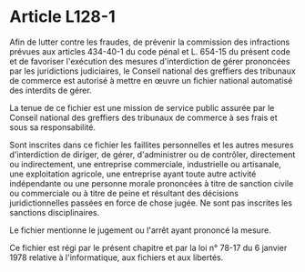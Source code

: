 # Article L128-1

Afin de lutter contre les fraudes, de prévenir la commission des infractions prévues aux articles 434-40-1 du code pénal et L. 654-15 du présent code et de favoriser l'exécution des mesures d'interdiction de gérer prononcées par les juridictions judiciaires, le Conseil national des greffiers des tribunaux de commerce est autorisé à mettre en œuvre un fichier national automatisé des interdits de gérer.

La tenue de ce fichier est une mission de service public assurée par le Conseil national des greffiers des tribunaux de commerce à ses frais et sous sa responsabilité.

Sont inscrites dans ce fichier les faillites personnelles et les autres mesures d'interdiction de diriger, de gérer, d'administrer ou de contrôler, directement ou indirectement, une entreprise commerciale, industrielle ou artisanale, une exploitation agricole, une entreprise ayant toute autre activité indépendante ou une personne morale prononcées à titre de sanction civile ou commerciale ou à titre de peine et résultant des décisions juridictionnelles passées en force de chose jugée. Ne sont pas inscrites les sanctions disciplinaires.

Le fichier mentionne le jugement ou l'arrêt ayant prononcé la mesure.

Ce fichier est régi par le présent chapitre et par la loi n° 78-17 du 6 janvier 1978 relative à l'informatique, aux fichiers et aux libertés.
